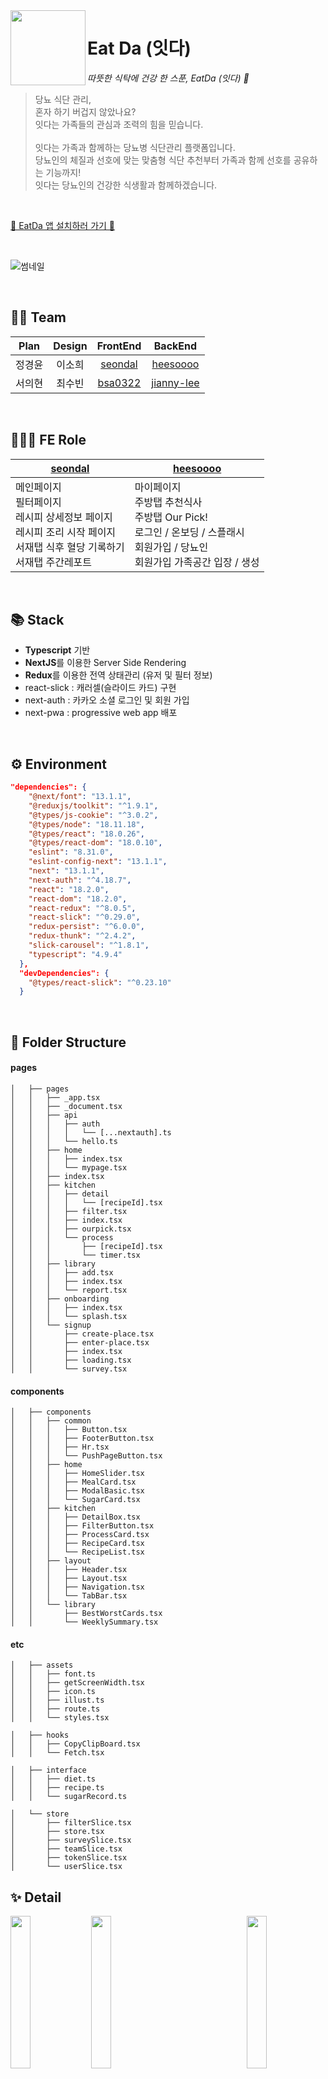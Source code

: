 <img align="left" width="120px" src="https://user-images.githubusercontent.com/75469131/217808445-3c46e1a6-9fc5-43da-b417-eae4adb56a4b.png" />

# Eat Da (잇다)

*따뜻한 식탁에 건강 한 스푼, EatDa (잇다) 🥗*

> 당뇨 식단 관리, <br/>
혼자 하기 버겁지 않았나요? <br/>
잇다는 가족들의 관심과 조력의 힘을 믿습니다. <br/> <br/>
잇다는 가족과 함께하는 당뇨병 식단관리 플랫폼입니다. <br/>
당뇨인의 체질과 선호에 맞는 맞춤형 식단 추천부터 가족과 함께 선호를 공유하는 기능까지! <br/>
잇다는 당뇨인의 건강한 식생활과 함께하겠습니다.

<br/>

[🚀 EatDa 앱 설치하러 가기 🚀](https://suave-lilac-075.notion.site/Eatda-App-8504c23f293f488db826ff340ba978de)

<br/>

![썸네일](https://user-images.githubusercontent.com/75469131/217818750-4e241ace-954d-40dd-9297-a745f8a653c9.png)

<br/>

## 🤼‍♂️ Team
| Plan | Design | FrontEnd | BackEnd |
|:-:|:-:|:-:|:-:|
| 정경윤 | 이소희 | [seondal](https://github.com/seondal) | [heesoooo](https://github.com/heeeesoo) |
| 서의현 | 최수빈 | [bsa0322](https://github.com/bsa0322) | [jianny-lee](https://github.com/jianny-lee) |

<br />

## 👩🏻‍💻 FE Role
|[seondal](https://github.com/eatda/eatda-fe/pulls?q=is%3Apr+is%3Aclosed+author%3Aseondal)|[heesoooo](https://github.com/eatda/eatda-fe/pulls?q=is%3Apr+is%3Aclosed+author%3Aheeeesoo)|
|---|---|
| 메인페이지<br/>필터페이지<br/>레시피 상세정보 페이지<br/>레시피 조리 시작 페이지<br/>서재탭 식후 혈당 기록하기<br/>서재탭 주간레포트 | 마이페이지<br/>주방탭 추천식사<br/>주방탭 Our Pick!<br/>로그인 / 온보딩 / 스플래시<br/>회원가입 / 당뇨인<br/>회원가입 가족공간 입장 / 생성 |

<br/>

## 📚 Stack
- **Typescript** 기반
- **NextJS**를 이용한 Server Side Rendering 
- **Redux**를 이용한 전역 상태관리 (유저 및 필터 정보)
- react-slick : 캐러셀(슬라이드 카드) 구현
- next-auth : 카카오 소셜 로그인 및 회원 가입
- next-pwa : progressive web app 배포

<br/>

## ⚙️ Environment

```json
"dependencies": {
    "@next/font": "13.1.1",
    "@reduxjs/toolkit": "^1.9.1",
    "@types/js-cookie": "^3.0.2",
    "@types/node": "18.11.18",
    "@types/react": "18.0.26",
    "@types/react-dom": "18.0.10",
    "eslint": "8.31.0",
    "eslint-config-next": "13.1.1",
    "next": "13.1.1",
    "next-auth": "^4.18.7",
    "react": "18.2.0",
    "react-dom": "18.2.0",
    "react-redux": "^8.0.5",
    "react-slick": "^0.29.0",
    "redux-persist": "^6.0.0",
    "redux-thunk": "^2.4.2",
    "slick-carousel": "^1.8.1",
    "typescript": "4.9.4"
  },
  "devDependencies": {
    "@types/react-slick": "^0.23.10"
  }
```

<br/>

## 📁 Folder Structure

#### pages

```
│   ├── pages
│   │   ├── _app.tsx
│   │   ├── _document.tsx
│   │   ├── api
│   │   │   ├── auth
│   │   │   │   └── [...nextauth].ts
│   │   │   └── hello.ts
│   │   ├── home
│   │   │   ├── index.tsx
│   │   │   └── mypage.tsx
│   │   ├── index.tsx
│   │   ├── kitchen
│   │   │   ├── detail
│   │   │   │   └── [recipeId].tsx
│   │   │   ├── filter.tsx
│   │   │   ├── index.tsx
│   │   │   ├── ourpick.tsx
│   │   │   └── process
│   │   │       ├── [recipeId].tsx
│   │   │       └── timer.tsx
│   │   ├── library
│   │   │   ├── add.tsx
│   │   │   ├── index.tsx
│   │   │   └── report.tsx
│   │   ├── onboarding
│   │   │   ├── index.tsx
│   │   │   └── splash.tsx
│   │   └── signup
│   │       ├── create-place.tsx
│   │       ├── enter-place.tsx
│   │       ├── index.tsx
│   │       ├── loading.tsx
│   │       └── survey.tsx
```

#### components
```
│   ├── components
│   │   ├── common
│   │   │   ├── Button.tsx
│   │   │   ├── FooterButton.tsx
│   │   │   ├── Hr.tsx
│   │   │   └── PushPageButton.tsx
│   │   ├── home
│   │   │   ├── HomeSlider.tsx
│   │   │   ├── MealCard.tsx
│   │   │   ├── ModalBasic.tsx
│   │   │   └── SugarCard.tsx
│   │   ├── kitchen
│   │   │   ├── DetailBox.tsx
│   │   │   ├── FilterButton.tsx
│   │   │   ├── ProcessCard.tsx
│   │   │   ├── RecipeCard.tsx
│   │   │   └── RecipeList.tsx
│   │   ├── layout
│   │   │   ├── Header.tsx
│   │   │   ├── Layout.tsx
│   │   │   ├── Navigation.tsx
│   │   │   └── TabBar.tsx
│   │   └── library
│   │       ├── BestWorstCards.tsx
│   │       └── WeeklySummary.tsx
```

#### etc
```
│   ├── assets
│   │   ├── font.ts
│   │   ├── getScreenWidth.tsx
│   │   ├── icon.ts
│   │   ├── illust.ts
│   │   ├── route.ts
│   │   └── styles.tsx
```
```
│   ├── hooks
│   │   ├── CopyClipBoard.tsx
│   │   └── Fetch.tsx
```
```
│   ├── interface
│   │   ├── diet.ts
│   │   ├── recipe.ts
│   │   └── sugarRecord.ts
```
```
│   └── store
│       ├── filterSlice.tsx
│       ├── store.tsx
│       ├── surveySlice.tsx
│       ├── teamSlice.tsx
│       ├── tokenSlice.tsx
│       └── userSlice.tsx
```


## ✨ Detail

<img width="25%" align="right" src="https://user-images.githubusercontent.com/75469131/217815698-adcc5813-253a-4db3-aeda-45e8ce414101.png"/>
<img width="25%" align="left" src="https://user-images.githubusercontent.com/75469131/217815679-9b93948a-42c4-467c-944a-4cab1bcc2330.png"/>
<img width="25%" src="https://user-images.githubusercontent.com/75469131/217815690-1db07daa-3825-439d-8c96-85aec169bbdc.png"/>
<img width="25%" align="right" src="https://user-images.githubusercontent.com/75469131/217815715-8f2e8c19-5fc1-46d3-ba35-c5477056dfd7.png"/>
<img width="25%" align="left" src="https://user-images.githubusercontent.com/75469131/217815708-f9e06fd7-0672-4334-8723-44d0e6382979.png"/>
<img width="25%" src="https://user-images.githubusercontent.com/75469131/217815713-046cc0d1-9e68-47bb-bd95-f3dfd6dad912.png"/>
<img width="25%" align="left" src="https://user-images.githubusercontent.com/75469131/217815718-93acbfa5-c7b5-4aa0-9ef5-1ade31efae00.png"/>
<img width="25%" align="center" src="https://user-images.githubusercontent.com/75469131/217815724-4ad4ed45-8d46-4532-8699-7064d8cd738a.png"/>
